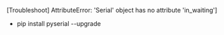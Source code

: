 [Troubleshoot]
AttributeError: 'Serial' object has no attribute 'in_waiting']
- pip install pyserial --upgrade